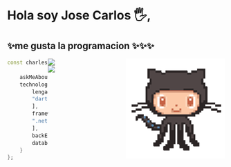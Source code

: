 <h1>Hola soy Jose Carlos 🖐, </h1>
<h2>✨me gusta la programacion ✨✨✨</h2>


<img align='right' src="https://raw.githubusercontent.com/iCharlesZ/FigureBed/master/img/octocat.gif" width="230">
<img align='right' src="https://dart.dev/assets/shared/dart/icon/64.png" width="180">
<img align='right' src="https://hernandezmiguel.es/images/iconos/flutter.png" width="180">




```dart
const charles = {
    
    askMeAbout: ["web,mobile dev", "tech", "game"],       
    technologies: {
        lengague:[
        "dart","C#","javascript","java"               
        ],
        framework:[
        ".net","flutter","vue"
        ],                                            
        backEnd: ["Java", "net"],
        databases: ["MySql", "mssql"],
    }
};
```



